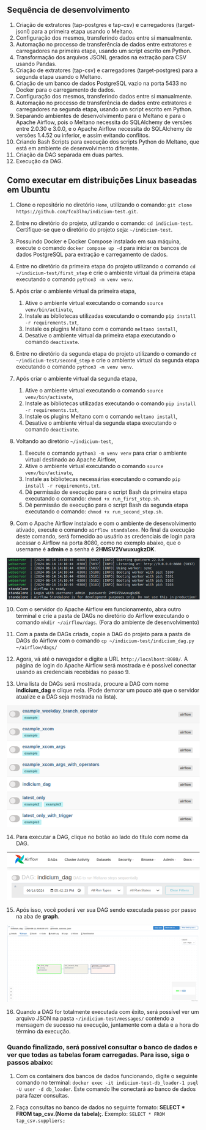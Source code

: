## Sequência de desenvolvimento

1. Criação de extratores (tap-postgres e tap-csv) e carregadores (target-jsonl) para a primeira etapa usando o Meltano.
2. Configuração dos mesmos, transferindo dados entre si manualmente.
3. Automação no processo de transferência de dados entre extratores e carregadores na primeira etapa, usando um script escrito em Python.
4. Transformação dos arquivos JSONL gerados na extração para CSV usando Pandas.
5. Criação de extratores (tap-csv) e carregadores (target-postgres) para a segunda etapa usando o Meltano.
6. Criação de um banco de dados PostgreSQL vazio na porta 5433 no Docker para o carregamento de dados.
7. Configuração dos mesmos, transferindo dados entre si manualmente.
8. Automação no processo de transferência de dados entre extratores e carregadores na segunda etapa, usando um script escrito em Python.
9. Separando ambientes de desenvolvimento para o Meltano e para o Apache Airflow, pois o Meltano necessita do SQLAlchemy de versões entre 2.0.30 e 3.0.0, e o Apache Airflow necessita do SQLAlchemy de versões 1.4.52 ou inferior, e assim evitando conflitos.
10. Criando Bash Scripts para execução dos scripts Python do Meltano, que está em ambiente de desenvolvimento diferente.
11. Criação da DAG separada em duas partes.
12. Execução da DAG.

## Como executar em distribuições Linux baseadas em Ubuntu

1. Clone o repositório no diretório ```Home```, utilizando o comando: ```git clone https://github.com/fco3lho/indicium-test.git```.

2. Entre no diretório do projeto, utilizando o comando: ```cd indicium-test```. Certifique-se que o diretório do projeto seja: ```~/indicium-test```.

3. Possuindo Docker e Docker Compose instalado em sua máquina, execute o comando ```docker compose up -d``` para iniciar os bancos de dados PostgreSQL para extração e carregamento de dados.

4. Entre no diretório da primeira etapa do projeto utilizando o comando ```cd ~/indicium-test/first_step``` e crie o ambiente virtual da primeira etapa executando o comando ```python3 -m venv venv```.

5. Após criar o ambiente virtual da primeira etapa, 
    1. Ative o ambiente virtual executando o comando ```source venv/bin/activate```, 
    2. Instale as bibliotecas utilizadas executando o comando ```pip install -r requirements.txt```, 
    3. Instale os plugins Meltano com o comando ```meltano install```, 
    4. Desative o ambiente virtual da primeira etapa executando o comando ```deactivate```.

6. Entre no diretório da segunda etapa do projeto utilizando o comando ```cd ~/indicium-test/second_step``` e crie o ambiente virtual da segunda etapa executando o comando ```python3 -m venv venv```.

7. Após criar o ambiente virtual da segunda etapa, 
    1. Ative o ambiente virtual executando o comando ```source venv/bin/activate```, 
    2. Instale as bibliotecas utilizadas executando o comando ```pip install -r requirements.txt```, 
    3. Instale os plugins Meltano com o comando ```meltano install```, 
    4. Desative o ambiente virtual da segunda etapa executando o comando ```deactivate```.


8. Voltando ao diretório ```~/indicium-test```, 
    1. Execute o comando ```python3 -m venv venv``` para criar o ambiente virtual destinado ao Apache Airflow, 
    2. Ative o ambiente virtual executando o comando ```source venv/bin/activate```, 
    3. Instale as bibliotecas necessárias executando o comando ```pip install -r requirements.txt```.
    4. Dê permissão de execução para o script Bash da primeira etapa executando o comando: ```chmod +x run_first_step.sh```.
    5. Dê permissão de execução para o script Bash da segunda etapa executando o comando: ```chmod +x run_second_step.sh```.

9. Com o Apache Airflow instalado e com o ambiente de desenvolvimento ativado, execute o comando ```airflow standalone```. No final da execução deste comando, será fornecido ao usuário as credenciais de login para acessar o Airflow na porta 8080, como no exemplo abaixo, que o username é <strong>admin</strong> e a senha é <strong>2HMSV2VwuxugkzDK</strong>.

![Final da execução do comando "airflow standalone"](./images/airflow_standalone.png)

10. Com o servidor do Apache Airflow em funcionamento, abra outro terminal e crie a pasta de DAGs no diretório do Airflow executando o comando ```mkdir ~/airflow/dags```. (Fora do ambiente de desenvolvimento)

11. Com a pasta de DAGs criada, copie a DAG do projeto para a pasta de DAGs do Airflow com o comando ```cp ~/indicium-test/indicium_dag.py ~/airflow/dags/```

12. Agora, vá até o navegador e digite a URL ```http://localhost:8080/```. A página de login do Apache Airflow será mostrada e é possível conectar usando as credenciais recebidas no passo 9.

13. Uma lista de DAGs será mostrada, procure a DAG com nome <strong>indicium_dag</strong> e clique nela. (Pode demorar um pouco até que o servidor atualize e a DAG seja mostrada na lista).

![Lista de DAGs](./images/dags_list.png)

14. Para executar a DAG, clique no  botão ao lado do título com nome da DAG.

![Título com botão para executar DAG](./images/dag_title_with_button.png)

15. Após isso, você poderá ver sua DAG sendo executada passo por passo na aba de <strong>graph</strong>.

![Executando dag](./images/executing_dag.png)

16. Quando a DAG for totalmente executada com êxito, será possível ver um arquivo JSON na pasta ```~/indicium-test/messages/``` contendo a mensagem de sucesso na execução, juntamente com a data e a hora do término da execução.

### Quando finalizado, será possível consultar o banco de dados e ver que todas as tabelas foram carregadas. Para isso, siga o passos abaixo:

1. Com os containers dos bancos de dados funcionando, digite o seguinte comando no terminal: ```docker exec -it indicium-test-db_loader-1 psql -U user -d db_loader```. Este comando lhe conectará ao banco de dados para fazer consultas.

2. Faça consultas no banco de dados no seguinte formato: <strong>SELECT * FROM tap_csv.(Nome da tabela);</strong>. Exemplo: ```SELECT * FROM tap_csv.suppliers;```